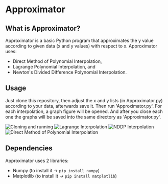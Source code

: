 # Approximator

## What is Approximator?
Approximator is a basic Python program that approximates the y value according to given data (x and y values) with respect to x.
Approximator uses:
- Direct Method of Polynomial Interpolation,
- Lagrange Polynomial Interpolation, and
- Newton's Divided Difference Polynomial Interpolation.

## Usage
Just clone this repository, then adjust the x and y lists (in Approximator.py) according to your data, afterwards save it. Then run 'Approximator.py'. For each interpolation, a graph figure will be opened. And after you close each one the graphs will be saved into the same directory as 'Approximator.py'.

![Cloning and running](https://imgur.com/IqEZX4e.png)
![Lagrange Interpolation](https://imgur.com/wPdMTeS.png)
![NDDP Interpolation](https://imgur.com/OJsodq2.png)
![Direct Method of Polynomial Interpolation](https://imgur.com/iqp1exn.png)

## Dependencies
Approximator uses 2 libraries:
* Numpy (to install it -> `pip install numpy`)
* Matplotlib (to install it -> `pip install matplotlib`)

